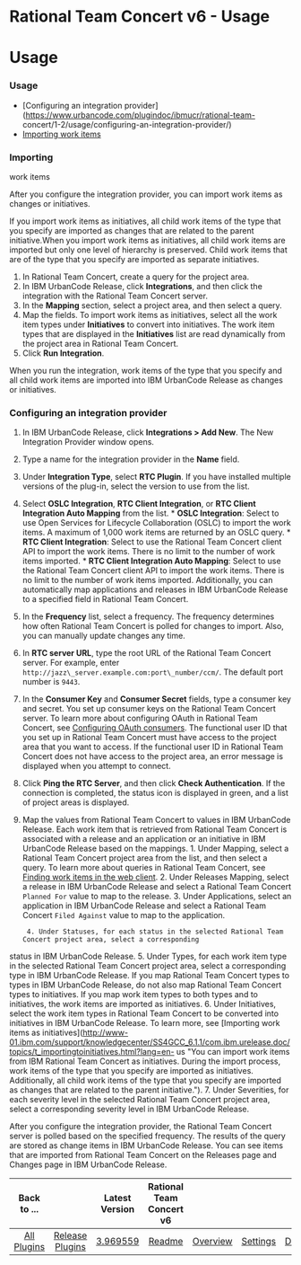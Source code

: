 
Rational Team Concert v6 - Usage
================================

# Usage



### Usage




 


* [Configuring an integration provider](https://www.urbancode.com/plugindoc/ibmucr/rational-team-
concert/1-2/usage/configuring-an-integration-provider/)
* [Importing work 
items](https://www.urbancode.com/plugindoc/ibmucr/rational-team-concert/1-2/usage/importing-work-items/)


### Importing
 work items




 


After you configure the integration provider, you can import work items as changes or initiatives.



If you import work items as initiatives, all child work items of the type that you specify are imported as changes 
that are related to the parent initiative.When you import work items as initiatives, all child work items are imported 
but only one level of hierarchy is preserved. Child work items that are of the type that you specify are imported as 
separate initiatives.


1. In Rational Team Concert, create a query for the project area.
2. In IBM UrbanCode Release, 
click **Integrations**, and then click the integration with the Rational Team Concert server.
3. In the **Mapping** 
section, select a project area, and then select a query.
4. Map the fields. To import work items as initiatives, select 
all the work item types under **Initiatives** to convert into initiatives. The work item types that are displayed in the
 **Initiatives** list are read dynamically from the project area in Rational Team Concert.
5. Click **Run Integration**.



When you run the integration, work items of the type that you specify and all child work items are imported into IBM 
UrbanCode Release as changes or initiatives. 




### Configuring an integration provider




 


1. In IBM UrbanCode 
Release, click **Integrations > Add New**. The New Integration Provider window opens.
2. Type a name for the integration
 provider in the **Name** field.
3. Under **Integration Type**, select **RTC Plugin**. If you have installed multiple 
versions of the plug-in, select the version to use from the list.
4. Select **OSLC Integration**, **RTC Client 
Integration**, or **RTC Client Integration Auto Mapping** from the list.
        * **OSLC Integration**: Select to use 
Open Services for Lifecycle Collaboration (OSLC) to import the work items. A maximum of 1,000 work items are returned by
 an OSLC query.
        * **RTC Client Integration**: Select to use the Rational Team Concert client API to import the 
work items. There is no limit to the number of work items imported.
        * **RTC Client Integration Auto Mapping**: 
Select to use the Rational Team Concert client API to import the work items. There is no limit to the number of work 
items imported. Additionally, you can automatically map applications and releases in IBM UrbanCode Release to a 
specified field in Rational Team Concert.
5. In the **Frequency** list, select a frequency. The frequency determines how
 often Rational Team Concert is polled for changes to import. Also, you can manually update changes any time.
6. In 
**RTC server URL**, type the root URL of the Rational Team Concert server. For example, enter 
`http://jazz\_server.example.com:port\_number/ccm/`. The default port number is `9443`.
7. In the **Consumer Key** and 
**Consumer Secret** fields, type a consumer key and secret. You set up consumer keys on the Rational Team Concert 
server. To learn more about configuring OAuth in Rational Team Concert, see [Configuring OAuth 
consumers](http://pic.dhe.ibm.com/infocenter/clmhelp/v4r0/topic/com.ibm.jazz.repository.web.admin.doc/topics/c_configuring_oauth.html
 "(Opens in a new tab or window)"). The functional user ID that you set up in Rational Team Concert must have access to 
the project area that you want to access. If the functional user ID in Rational Team Concert does not have access to the
 project area, an error message is displayed when you attempt to connect.
8. Click **Ping the RTC Server**, and then 
click **Check Authentication**. If the connection is completed, the status icon is displayed in green, and a list of 
project areas is displayed.
9. Map the values from Rational Team Concert to values in IBM UrbanCode Release. Each work 
item that is retrieved from Rational Team Concert is associated with a release and an application or an initiative in 
IBM UrbanCode Release based on the mappings.
        1. Under Mapping, select a Rational Team Concert project area from 
the list, and then select a query. To learn more about queries in Rational Team Concert, see [Finding work items in the 
web 
client](http://pic.dhe.ibm.com/infocenter/clmhelp/v4r0/topic/com.ibm.team.workitem.doc/topics/t_finding_work_items_web.html
 "(Opens in a new tab or window)").
        2. Under Releases Mapping, select a release in IBM UrbanCode Release and 
select a Rational Team Concert `Planned For` value to map to the release.
        3. Under Applications, select an 
application in IBM UrbanCode Release and select a Rational Team Concert `Filed Against` value to map to the application.

        4. Under Statuses, for each status in the selected Rational Team Concert project area, select a corresponding 
status in IBM UrbanCode Release.
        5. Under Types, for each work item type in the selected Rational Team Concert 
project area, select a corresponding type in IBM UrbanCode Release. If you map Rational Team Concert types to types in 
IBM UrbanCode Release, do not also map Rational Team Concert types to initiatives. If you map work item types to both 
types and to initiatives, the work items are imported as initiatives.
        6. Under Initiatives, select the work item
 types in Rational Team Concert to be converted into initiatives in IBM UrbanCode Release. To learn more, see [Importing
 work items as 
initiatives](http://www-01.ibm.com/support/knowledgecenter/SS4GCC_6.1.1/com.ibm.urelease.doc/topics/t_importingtoinitiatives.html?lang=en-
us "You can import work items from IBM Rational Team Concert as initiatives. During the import process, work items of 
the type that you specify are imported as initiatives. Additionally, all child work items of the type that you specify 
are imported as changes that are related to the parent initiative.").
        7. Under Severities, for each severity 
level in the selected Rational Team Concert project area, select a corresponding severity level in IBM UrbanCode 
Release.


After you configure the integration provider, the Rational Team Concert server is polled based on the 
specified frequency. The results of the query are stored as change items in IBM UrbanCode Release. You can see items 
that are imported from Rational Team Concert on the Releases page and Changes page in IBM UrbanCode Release.




|Back to ...||Latest Version|Rational Team Concert v6 ||||
| :---: | :---: | :---: | :---: | :---: | :---: | :---: |
|[All Plugins](../../index.md)|[Release Plugins](../README.md)|[3.969559](https://raw.githubusercontent.com/UrbanCode/IBM-UCR-PLUGINS/main/files/RTC/ucr-plugin-rtc-3.969559.zip)|[Readme](README.md)|[Overview](overview.md)|[Settings](settings.md)|[Downloads](downloads.md)|
